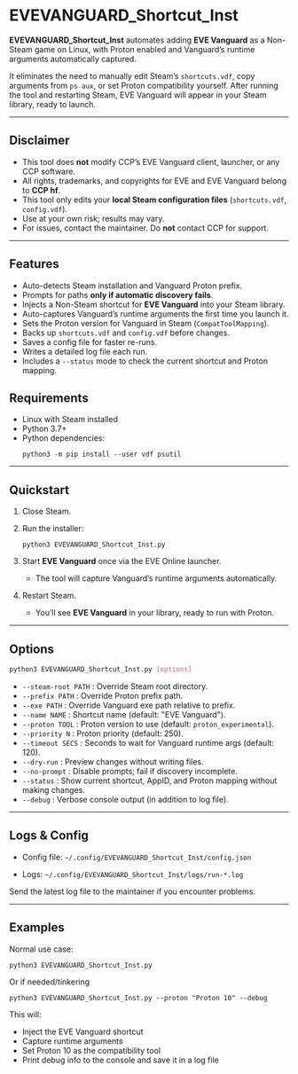 # EVEVANGUARD_Shortcut_Inst

**EVEVANGUARD_Shortcut_Inst** automates adding **EVE Vanguard** as a Non-Steam game on Linux, with Proton enabled and Vanguard’s runtime arguments automatically captured.  

It eliminates the need to manually edit Steam’s `shortcuts.vdf`, copy arguments from `ps aux`, or set Proton compatibility yourself. After running the tool and restarting Steam, EVE Vanguard will appear in your Steam library, ready to launch.

---

## Disclaimer

- This tool does **not** modify CCP’s EVE Vanguard client, launcher, or any CCP software.  
- All rights, trademarks, and copyrights for EVE and EVE Vanguard belong to **CCP hf**.  
- This tool only edits your **local Steam configuration files** (`shortcuts.vdf`, `config.vdf`).  
- Use at your own risk; results may vary.  
- For issues, contact the maintainer. Do **not** contact CCP for support.

---

## Features

- Auto-detects Steam installation and Vanguard Proton prefix.  
- Prompts for paths **only if automatic discovery fails**.  
- Injects a Non-Steam shortcut for **EVE Vanguard** into your Steam library.  
- Auto-captures Vanguard’s runtime arguments the first time you launch it.  
- Sets the Proton version for Vanguard in Steam (`CompatToolMapping`).  
- Backs up `shortcuts.vdf` and `config.vdf` before changes.  
- Saves a config file for faster re-runs.  
- Writes a detailed log file each run.  
- Includes a `--status` mode to check the current shortcut and Proton mapping.  


## Requirements

- Linux with Steam installed  
- Python 3.7+  
- Python dependencies:
  ```
  python3 -m pip install --user vdf psutil
  ```
---

## Quickstart

1. Close Steam.
2. Run the installer:

   ```
   python3 EVEVANGUARD_Shortcut_Inst.py
   ```
3. Start **EVE Vanguard** once via the EVE Online launcher.

   * The tool will capture Vanguard’s runtime arguments automatically.
4. Restart Steam.

   * You’ll see **EVE Vanguard** in your library, ready to run with Proton.

---

## Options

```bash
python3 EVEVANGUARD_Shortcut_Inst.py [options]
```

* `--steam-root PATH` : Override Steam root directory.
* `--prefix PATH` : Override Proton prefix path.
* `--exe PATH` : Override Vanguard exe path relative to prefix.
* `--name NAME` : Shortcut name (default: "EVE Vanguard").
* `--proton TOOL` : Proton version to use (default: `proton_experimental`).
* `--priority N` : Proton priority (default: 250).
* `--timeout SECS` : Seconds to wait for Vanguard runtime args (default: 120).
* `--dry-run` : Preview changes without writing files.
* `--no-prompt` : Disable prompts; fail if discovery incomplete.
* `--status` : Show current shortcut, AppID, and Proton mapping without making changes.
* `--debug` : Verbose console output (in addition to log file).

---

## Logs & Config

* Config file:
  `~/.config/EVEVANGUARD_Shortcut_Inst/config.json`

* Logs:
  `~/.config/EVEVANGUARD_Shortcut_Inst/logs/run-*.log`

Send the latest log file to the maintainer if you encounter problems.

---

## Examples

Normal use case:

```
python3 EVEVANGUARD_Shortcut_Inst.py
```

Or if needed/tinkering

```
python3 EVEVANGUARD_Shortcut_Inst.py --proton "Proton 10" --debug
```

This will:

* Inject the EVE Vanguard shortcut
* Capture runtime arguments
* Set Proton 10 as the compatibility tool
* Print debug info to the console and save it in a log file

